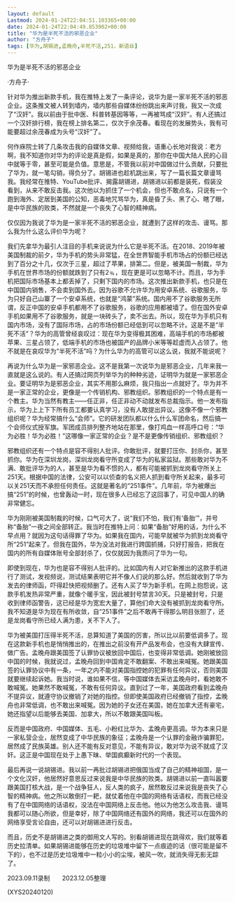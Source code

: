 ```yaml
---
layout: default
Lastmod: 2024-01-24T22:04:51.103365+00:00
date: 2024-01-24T22:04:49.853902+00:00
title: "华为是半死不活的邪恶企业"
author: "方舟子"
tags: [华为,胡锡进,孟晚舟,半死不活,251，新语丝]
---
```


华为是半死不活的邪恶企业

·方舟子·

针对华为推出新款手机，我在推特上发了一条评论，说华为是一家半死不活的邪恶企业。这条推文被人转到墙内，墙内那些自媒体纷纷跳出来声讨我，我又一次成了“汉奸”。我以前由于批中医、科普转基因等等，一再被骂成“汉奸”。有人还搞过一个汉奸排行榜，我在榜上排名第二，仅次于余茂春。看现在的发展势头，我有可能要超过余茂春成为头号“汉奸”了。

何作庥院士转了几条攻击我的自媒体文章、视频给我，语重心长地对我说：老方啊，我不知道你对华为的评论是真是假，如果是真的，那你在中国大陆人民的心目中就等于零，甚至可能是负值。意思是，不管我以前对中国做过什么贡献，只要批了华为，就一笔勾销，得负分了。胡锡进也趁机跳出来，写了一篇长篇文章谩骂我。我经常在推特、YouTube批评、揭露胡锡进，胡锡进以前都是装死，假装没看到，从来不敢反击我。这次他以为抓住了一个机会，但也不敢点名，只说有一个跑到海外、定居到美国的公知，恶毒地咒骂华为，真是昏了头、黑了心、瞎了眼，是中华民族的败类，不然就是一个丧失了心智的精神病。

仅仅因为我说了华为是一家半死不活的邪恶企业，就遭到了这样的攻击、谩骂。那么我为什么这么评价华为呢？

我们先拿华为最引人注目的手机来说说为什么它是半死不活。在2018、2019年被美国制裁的前夕，华为手机的势头非常猛，在全世界智能手机市场占的份额已经达到了百分之十几，仅次于三星，超过了苹果，排第二。但是，被美国一制裁，华为手机在世界市场的份额就跌到了只有2﹪，现在更是可以忽略不计。而且，华为手机把国际市场基本上都丢掉了，只剩下国内的市场。这次推出新款手机，也只是在中国国内销售，不会卖到国外去。因为谷歌不允许华为用安卓系统、谷歌服务，华为只好自己山寨了一个安卓系统，也就是“鸿蒙”系统。国内用不了谷歌服务无所谓，反正中国的安卓手机都用不了谷歌服务，谷歌的应用都被墙了。但在国外安卓手机如果用不了谷歌服务，就是一块砖头了，卖不出去。所以，现在华为手机只有国内市场，没有了国际市场，占的市场份额已经低到可以忽略不计。这是不是“半死不活”？华为的高管曾经哀叹过：现在华为变得极其困难，高端手机的市场都被苹果、三星占领了，低端手机的市场也被国产的品牌小米等等趁虚而入占领了。他不就是在哀叹华为“半死不活”吗？为什么华为的高管可以这么说，我就不能说呢？

再说为什么华为是一家邪恶企业。这不是我第一次说华为是邪恶企业，几年来我一直就是这么说的。有人还搞过网页列举华为的种种劣迹，证明华为就是一家邪恶企业。要证明华为是邪恶企业，其实不用那么麻烦，我只指出一点就好了。华为并不是一家正常的企业，更像是一个传销机构、邪教组织。邪教组织的一个特点是有一个教主。华为当然有教主——任正非，任正非动不动就发布总裁指示。他一发布指示，华为上上下下所有员工都要认真学习，没有人敢提出异议。这像不像一个邪教组织呢？华为经常搞什么“会师”。它的研发团队都以什么什么军团命名，然后搞一个会师仪式授军旗。军团成员排列整齐地站在那里，像打鸡血一样高呼口号：“华为必胜！华为必胜！”这哪像一家正常的企业？是不是更像传销组织、邪教组织？

邪教组织还有一个特点是容不得别人批评。你敢批评，就要打压你、封杀你，甚至抓你。华为在深圳龙岗，深圳龙岗看守所变成了华为的私家监狱。那些敢对华为不满、敢批评华为的人，甚至是华为看不惯的人，都有可能被抓到龙岗看守所关上251天。根据中国的法律，公安可以以侦查的名义把人抓到看守所关起来，最多可以关251天而不承担任何责任。这就是著名的“251事件”。几年前，华为被爆出搞“251”的时候，也曾轰动一时，现在很多人已经忘了这回事了，可见中国人的确非常健忘。

华为刚刚被美国制裁的时候，口气可大了，说“我们不怕，我们有‘备胎’”，并号称“备胎”一夜之间全部转正。我当时在推特上问：如果“备胎”好用的话，为什么不早点用？就因为这句话得罪了华为。如果我在国内，可能早就被华为抓到龙岗看守所“251”起来了。但我在国外，华为没法对我进行跨国抓捕，只好打报告，把我在国内的所有自媒体账号全部封杀了，仅仅就因为我质问了华为一句。

即使到现在，华为也是容不得别人批评的。比如国内有人对它新推出的这款手机进行了测试，发视频说，测试结果表明它并不像人们说的那么好。然后就收到了华为发去的律师函，吓得赶快把视频删了。还有人买了华为新手机，在网上抱怨说，这款手机发热非常严重，就像个暖手宝，因此被封号禁言30天。只是被封号，只是收到律师函警告，这已经是华为宽宏大量了，算他们命大没有被抓到龙岗看守所。我不知道是华为现在有所收敛，自“251事件”之后不敢再干得那么明目张胆了，还是龙岗看守所已经人满为患，关不下人了。

华为被美国打压得半死不活，总算知道了美国的厉害，所以比以前要低调多了。现在这款新手机也是悄悄推出的，在推出之前没有开产品发布会，也没有大肆宣传、做广告。孟晚舟跟美国签了认罪协议被放回中国后，也变得非常低调。她刚被放回中国的时候，我就说过，孟晚舟回到中国肯定不敢翻案、不敢出来喊冤。她跟美国签的认罪协议中有一条，一年之内不能对美国指控她的犯罪有任何异议，否则美国就要继续起诉她。我当时说，谁如果不信，等中国媒体去采访孟晚舟时，看她敢不敢喊冤。她果然不敢喊冤，不敢有任何异议。直到过了一年，美国政府看到孟晚舟不提异议，就遵守协议撤销了对她的指控。但即使美国政府已经撤销了指控，孟晚舟也非常低调，也不敢出来喊冤。因为她的子女还在美国，她在加拿大还有豪宅，她还指望以后能够去美国、加拿大，所以不敢跟美国叫板。

反而是中国政府、中国媒体、五毛、小粉红比华为、孟晚舟更高调。华为本来只是一家私营企业，居然变成了中华民族的象征；孟晚舟是一个认罪的金融诈骗罪犯，居然成了民族英雄。别人还不能有反对意见，不能有异议，敢对华为说不就成了汉奸。这正是中国现在处于上愚下昧、举国疯癫新时代的一个表现。

最后再说一说胡锡进。我以前一再批过胡锡进把俄国当成了自己的精神祖国，是一个文化汉奸，他居然好意思反过来说我是中华民族的败类。胡锡进以前一直叫嚣要跟美国打核大战，是一个战争狂人，反人类的疯子，居然敢反过来说我是丧失了心智的精神病。他之所以敢倒打一耙，就仗着他在中国的网络有话语权，而我已经没有了在中国网络的话语权，没法在中国网络上反击他。他以为他怎么攻击我、谩骂我都可以随心所欲，但是幸好，除了中国网络还有国外的网络，我还可以在国外的网络享受言论自由，还可以对胡锡进进行反击。

而且，历史不是胡锡进之类的御用文人写的。别看胡锡进现在跳得欢，我们就等着历史拉清单。如果胡锡进能够在历史的垃圾堆中留下一点痕迹的话（很可能是留不下的），也不过是历史垃圾堆中一粒小小的尘埃，被风一吹，就消失得无影无踪了。

2023.09.11录制　　2023.12.05整理

(XYS20240120)

